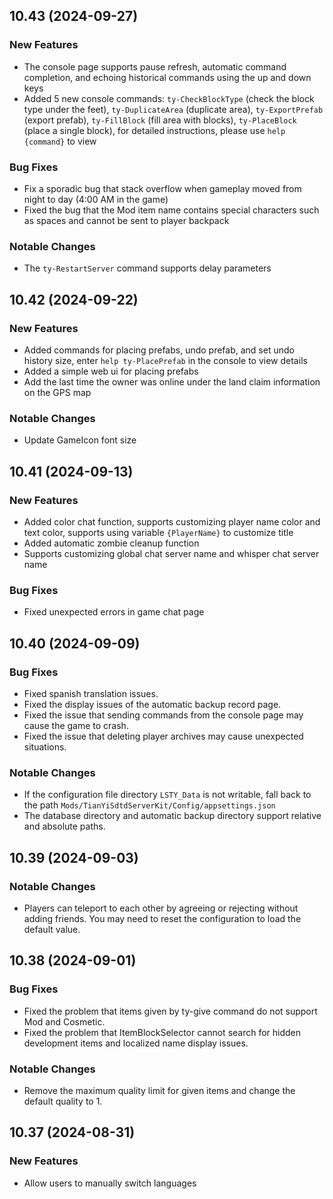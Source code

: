 ## 10.43 (2024-09-27)
### New Features
- The console page supports pause refresh, automatic command completion, and echoing historical commands using the up and down keys
- Added 5 new console commands: `ty-CheckBlockType` (check the block type under the feet), `ty-DuplicateArea` (duplicate area), `ty-ExportPrefab` (export prefab), `ty-FillBlock` (fill area with blocks), `ty-PlaceBlock` (place a single block), for detailed instructions, please use `help {command}` to view

### Bug Fixes
- Fix a sporadic bug that stack overflow when gameplay moved from night to day (4:00 AM in the game)
- Fixed the bug that the Mod item name contains special characters such as spaces and cannot be sent to player backpack

### Notable Changes
- The `ty-RestartServer` command supports delay parameters


## 10.42 (2024-09-22)
### New Features
- Added commands for placing prefabs, undo prefab, and set undo history size, enter `help ty-PlacePrefab` in the console to view details
- Added a simple web ui for placing prefabs
- Add the last time the owner was online under the land claim information on the GPS map

### Notable Changes
- Update GameIcon font size


## 10.41 (2024-09-13)
### New Features
- Added color chat function, supports customizing player name color and text color, supports using variable `{PlayerName}` to customize title
- Added automatic zombie cleanup function
- Supports customizing global chat server name and whisper chat server name

### Bug Fixes
- Fixed unexpected errors in game chat page


## 10.40 (2024-09-09)
### Bug Fixes
- Fixed spanish translation issues.
- Fixed the display issues of the automatic backup record page.
- Fixed the issue that sending commands from the console page may cause the game to crash.
- Fixed the issue that deleting player archives may cause unexpected situations.
### Notable Changes
- If the configuration file directory `LSTY_Data` is not writable, fall back to the path `Mods/TianYiSdtdServerKit/Config/appsettings.json`
- The database directory and automatic backup directory support relative and absolute paths.


## 10.39 (2024-09-03)
### Notable Changes
- Players can teleport to each other by agreeing or rejecting without adding friends. You may need to reset the configuration to load the default value.


## 10.38 (2024-09-01)
### Bug Fixes
- Fixed the problem that items given by ty-give command do not support Mod and Cosmetic.
- Fixed the problem that ItemBlockSelector cannot search for hidden development items and localized name display issues.
### Notable Changes
- Remove the maximum quality limit for given items and change the default quality to 1.


## 10.37 (2024-08-31)
### New Features
- Allow users to manually switch languages
